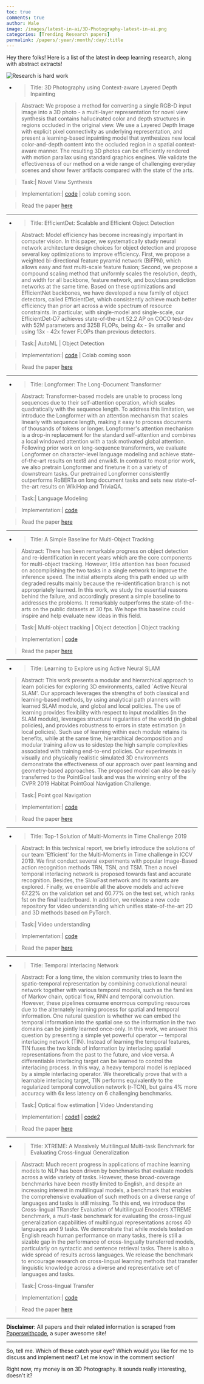 ```yaml
---
toc: true
comments: true
author: Wale
image: /images/latest-in-ai/3D-Photography-latest-in-ai.png
categories: [Trending Research papers]
permalink: /papers/:year/:month/:day/:title
---
```


Hey there folks! 
Here is a list of the latest in deep learning research, along with abstract extracts!

![Research is hard work](https://media.giphy.com/media/3oxHQr6r2x0GqGnois/giphy.gif)


* > Title:  3D Photography using Context-aware Layered Depth Inpainting

> Abstract: We propose a method for converting a single RGB-D input image into a 3D photo - a multi-layer representation for novel view synthesis that contains hallucinated color and depth structures in regions occluded in the original view. We use a Layered Depth Image with explicit pixel connectivity as underlying representation, and present a learning-based inpainting model that synthesizes new local color-and-depth content into the occluded region in a spatial context-aware manner. The resulting 3D photos can be efficiently rendered with motion parallax using standard graphics engines. We validate the effectiveness of our method on a wide range of challenging everyday scenes and show fewer artifacts compared with the state of the arts.

> Task:| Novel View Synthesis

> Implementation:| [code](https://github.com/vt-vl-lab/3d-photo-inpainting) | colab coming soon.

> Read the paper [here](https://arxiv.org/pdf/2004.04727v2.pdf)

---

* >  Title: EfficientDet: Scalable and Efficient Object Detection

> Abstract: Model efficiency has become increasingly important in computer vision. In this paper, we systematically study neural network architecture design choices for object detection and propose several key optimizations to improve efficiency. First, we propose a weighted bi-directional feature pyramid network (BiFPN), which allows easy and fast multi-scale feature fusion; Second, we propose a compound scaling method that uniformly scales the resolution, depth, and width for all backbone, feature network, and box/class prediction networks at the same time. Based on these optimizations and EfficientNet backbones, we have developed a new family of object detectors, called EfficientDet, which consistently achieve much better efficiency than prior art across a wide spectrum of resource constraints. In particular, with single-model and single-scale, our EfficientDet-D7 achieves state-of-the-art 52.2 AP on COCO test-dev with 52M parameters and 325B FLOPs, being 4x - 9x smaller and using 13x - 42x fewer FLOPs than previous detectors.

> Task:| AutoML | Object Detection

> Implementation:| [code](https://github.com/zylo117/Yet-Another-EfficientDet-Pytorch) | Colab coming soon

> Read the paper [here](https://arxiv.org/pdf/1911.09070v4.pdf)

---

* > Title: Longformer: The Long-Document Transformer

> Abstract: Transformer-based models are unable to process long sequences due to their self-attention operation, which scales quadratically with the sequence length. To address this limitation, we introduce the Longformer with an attention mechanism that scales linearly with sequence length, making it easy to process documents of thousands of tokens or longer. Longformer's attention mechanism is a drop-in replacement for the standard self-attention and combines a local windowed attention with a task motivated global attention. Following prior work on long-sequence transformers, we evaluate Longformer on character-level language modeling and achieve state-of-the-art results on text8 and enwik8. In contrast to most prior work, we also pretrain Longformer and finetune it on a variety of downstream tasks. Our pretrained Longformer consistently outperforms RoBERTa on long document tasks and sets new state-of-the-art results on WikiHop and TriviaQA.

> Task:| Language Modeling

> Implementation:| [code](https://github.com/allenai/longformer)

> Read the paper [here](https://arxiv.org/pdf/2004.05150v1.pdf)

---

* > Title: A Simple Baseline for Multi-Object Tracking

> Abstract: There has been remarkable progress on object detection and re-identification in recent years which are the core components for multi-object tracking. However, little attention has been focused on accomplishing the two tasks in a single network to improve the inference speed. The initial attempts along this path ended up with degraded results mainly because the re-identification branch is not appropriately learned. In this work, we study the essential reasons behind the failure, and accordingly present a simple baseline to addresses the problems. It remarkably outperforms the state-of-the-arts on the public datasets at 30 fps. We hope this baseline could inspire and help evaluate new ideas in this field.

>Task:| Multi-object tracking | Object detection | Object tracking

> Implementation:| [code](https://github.com/ifzhang/FairMOT)

> Read the paper [here](https://arxiv.org/pdf/2004.01888v2.pdf)

---

* > Title: Learning to Explore using Active Neural SLAM

> Abstract: This work presents a modular and hierarchical approach to learn policies for exploring 3D environments, called `Active Neural SLAM'. Our approach leverages the strengths of both classical and learning-based methods, by using analytical path planners with learned SLAM module, and global and local policies. The use of learning provides flexibility with respect to input modalities (in the SLAM module), leverages structural regularities of the world (in global policies), and provides robustness to errors in state estimation (in local policies). Such use of learning within each module retains its benefits, while at the same time, hierarchical decomposition and modular training allow us to sidestep the high sample complexities associated with training end-to-end policies. Our experiments in visually and physically realistic simulated 3D environments demonstrate the effectiveness of our approach over past learning and geometry-based approaches. The proposed model can also be easily transferred to the PointGoal task and was the winning entry of the CVPR 2019 Habitat PointGoal Navigation Challenge.

> Task:| Point goal Navigation

> Implementation:| [code](https://github.com/devendrachaplot/Neural-SLAM)

> Read the paper [here](https://arxiv.org/pdf/2004.05155v1.pdf)

---

* > Title: Top-1 Solution of Multi-Moments in Time Challenge 2019

> Abstract: In this technical report, we briefly introduce the solutions of our team 'Efficient' for the Multi-Moments in Time challenge in ICCV 2019. We first conduct several experiments with popular Image-Based action recognition methods TRN, TSN, and TSM. Then a novel temporal interlacing network is proposed towards fast and accurate recognition. Besides, the SlowFast network and its variants are explored. Finally, we ensemble all the above models and achieve 67.22\% on the validation set and 60.77\% on the test set, which ranks 1st on the final leaderboard. In addition, we release a new code repository for video understanding which unifies state-of-the-art 2D and 3D methods based on PyTorch.

> Task:| Video understanding

> Implementation:| [code](https://github.com/Sense-X/X-Temporal)

> Read the paper [here](https://arxiv.org/pdf/2003.05837v2.pdf)

---

* > Title: Temporal Interlacing Network

> Abstract: For a long time, the vision community tries to learn the spatio-temporal representation by combining convolutional neural network together with various temporal models, such as the families of Markov chain, optical flow, RNN and temporal convolution. However, these pipelines consume enormous computing resources due to the alternately learning process for spatial and temporal information. One natural question is whether we can embed the temporal information into the spatial one so the information in the two domains can be jointly learned once-only. In this work, we answer this question by presenting a simple yet powerful operator -- temporal interlacing network (TIN). Instead of learning the temporal features, TIN fuses the two kinds of information by interlacing spatial representations from the past to the future, and vice versa. A differentiable interlacing target can be learned to control the interlacing process. In this way, a heavy temporal model is replaced by a simple interlacing operator. We theoretically prove that with a learnable interlacing target, TIN performs equivalently to the regularized temporal convolution network (r-TCN), but gains 4% more accuracy with 6x less latency on 6 challenging benchmarks.

> Task:| Optical flow estimation | Video Understanding

> Implementation:| [code1](https://github.com/Sense-X/X-Temporal) | [code2](https://github.com/deepcs233/TIN)

> Read the paper [here](https://arxiv.org/pdf/2001.06499v1.pdf)

---

* > Title: XTREME: A Massively Multilingual Multi-task Benchmark for Evaluating Cross-lingual Generalization

> Abstract: Much recent progress in applications of machine learning models to NLP has been driven by benchmarks that evaluate models across a wide variety of tasks. However, these broad-coverage benchmarks have been mostly limited to English, and despite an increasing interest in multilingual models, a benchmark that enables the comprehensive evaluation of such methods on a diverse range of languages and tasks is still missing. To this end, we introduce the Cross-lingual TRansfer Evaluation of Multilingual Encoders XTREME benchmark, a multi-task benchmark for evaluating the cross-lingual generalization capabilities of multilingual representations across 40 languages and 9 tasks. We demonstrate that while models tested on English reach human performance on many tasks, there is still a sizable gap in the performance of cross-lingually transferred models, particularly on syntactic and sentence retrieval tasks. There is also a wide spread of results across languages. We release the benchmark to encourage research on cross-lingual learning methods that transfer linguistic knowledge across a diverse and representative set of languages and tasks.

> Task:| Cross-lingual Transfer

> Implementation:| [code](https://github.com/google-research/xtreme)

> Read the paper [here](https://arxiv.org/pdf/2003.11080v3.pdf)

---

**Disclaimer**: All papers and their related information is scraped from [Paperswithcode](https://paperswithcode.com/), a super awesome site!

---

So, tell me. Which of these catch your eye? Which would you like for me to discuss and implement next?
Let me know in the comment section!

Right now, my money is on 3D Photography. It sounds really interesting, doesn't it?